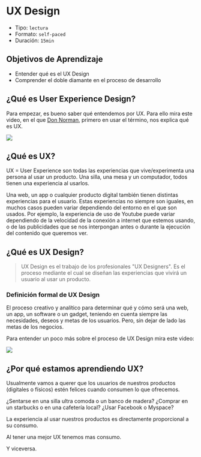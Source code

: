# UX Design

- Tipo: `lectura`
- Formato: `self-paced`
- Duración: `15min`

## Objetivos de Aprendizaje

- Entender qué es el UX Design
- Comprender el doble diamante en el proceso de desarrollo

## ¿Qué es User Experience Design?

Para empezar, es bueno saber qué entendemos por UX. Para ello mira este video,
en el que [Don Norman](https://es.wikipedia.org/wiki/Donald_Norman), primero en
usar el término, nos explica qué es UX.

[![](https://lh3.googleusercontent.com/NXXihcbIZBiywCDP7TVRfZwUTiLONFyi-XhYIoz-2-f7l9QamUVtsu7Vg6Snv9qOmTX28AS90Bh6eVnF-FWf0Ggvog-Vfj6eIfL6VTz5lf5avx00hvC13gdwy31_X-eoMvqkp-nYW7U)](https://youtu.be/9BdtGjoIN4E?&cc_lang_pref=es&cc_load_policy=1)

## ¿Qué es UX?

UX = User Experience son todas las experiencias que vive/experimenta una persona
al usar un producto. Una silla, una mesa y un computador, todos tienen una
experiencia al usarlos.

Una web, un app o cualquier producto digital también tienen distintas
experiencias para el usuario. Estas experiencias no siempre son iguales, en
muchos casos pueden variar dependiendo del entorno en el que son usados. Por
ejemplo, la experiencia de uso de Youtube puede variar dependiendo de la
velocidad de la conexión a internet que estemos usando, o de las publicidades
que se nos interpongan antes o durante la ejecución del contenido que queremos
ver.

## ¿Qué es UX Design?

> UX Design es el trabajo de los profesionales "UX Designers". Es el proceso
> mediante el cual se diseñan las experiencias que vivirá un usuario al usar un
> producto.

### Definición formal de UX Design

El proceso creativo y analítico para determinar qué y cómo será una web, un app,
un software o un gadget, teniendo en cuenta siempre las necesidades, deseos y
metas de los usuarios. Pero, sin dejar de lado las metas de los negocios.

Para entender un poco más sobre el proceso de UX Design mira este video:

[![](https://lh5.googleusercontent.com/OHW33sLkmWQv1eljJlycGHozE-ozx6WXVE-rnYKOmke4hqXzXyKhD67dGEDw_ILwsyFMiYT29n4ECRatw5Gfd4tnjs8Q3HZh5nT8qZOiffp7HuLZSDA_IMzD5MoGqvI_2f71IfGOgG4)](https://youtu.be/SBIvPTSy1QM)

## ¿Por qué estamos aprendiendo UX?

Usualmente vamos a querer que los usuarios de nuestros productos (digitales o
físicos) estén felices cuando consumen lo que ofrecemos.

¿Sentarse en una silla ultra comoda o un banco de madera?
¿Comprar en un starbucks o en una cafetería local?
¿Usar Facebook o Myspace?

La experiencia al usar nuestros productos es directamente proporcional a su consumo.

Al tener una mejor UX tenemos mas consumo.

Y viceversa.
